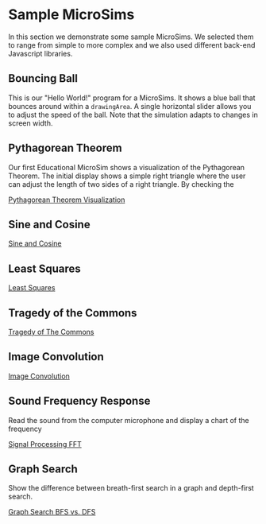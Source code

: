 # Sample MicroSims

In this section we demonstrate some sample MicroSims.  We selected
them to range from simple to more complex and we also used
different back-end Javascript libraries.

## Bouncing Ball

This is our "Hello World!" program for a MicroSims.  It shows a
blue ball that bounces around within a `drawingArea`.  A single
horizontal slider allows you to adjust the speed of the ball.
Note that the simulation adapts to changes in screen width.

[](../sims/bouncing-ball/index.md)

## Pythagorean Theorem

Our first Educational MicroSim shows a visualization of the Pythagorean Theorem.
The initial display shows a simple right triangle where the user can adjust
the length of two sides of a right triangle.  By checking the

[Pythagorean Theorem Visualization](../sims/pythagorean-theorem/index.md)

## Sine and Cosine

[Sine and Cosine](../sims/sine-and-cosine/index.md)

## Least Squares

[Least Squares](../sims/least-squares/index.md)

## Tragedy of the Commons

[Tragedy of The Commons](../sims/tragedty-of-the-commons/index.md)

## Image Convolution

[Image Convolution](../sims/image-convolution/index.md)

## Sound Frequency Response

Read the sound from the computer microphone and display a chart of the frequency

[Signal Processing FFT](../sims/fft-mic/index.md)

## Graph Search

Show the difference between breath-first search in a graph and depth-first search.

[Graph Search BFS vs. DFS](../sims/bfs-vs-dfs/index.md)